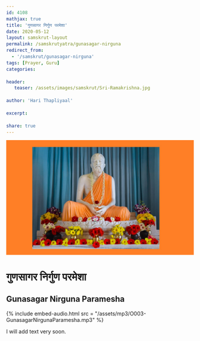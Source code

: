 ```yaml
---
id: 4108    
mathjax: true
title: 'गुणसागर निर्गुण परमेशा'
date: 2020-05-12
layout: samskrut-layout 
permalink: /samskrutyatra/gunasagar-nirguna
redirect_from: 
  - '/samskrut/gunasagar-nirguna'
tags: [Prayer, Guru]
categories:

header:
   teaser: /assets/images/samskrut/Sri-Ramakrishna.jpg

author: 'Hari Thapliyaal'

excerpt:

share: true
---
```


![](/assets/images/samskrut/Sri-Ramakrishna.jpg)

#  गुणसागर निर्गुण परमेशा 
## Gunasagar Nirguna Paramesha

{% include embed-audio.html src = "/assets/mp3/O003-GunasagarNirgunaParamesha.mp3" %} 

I will add text very soon.


